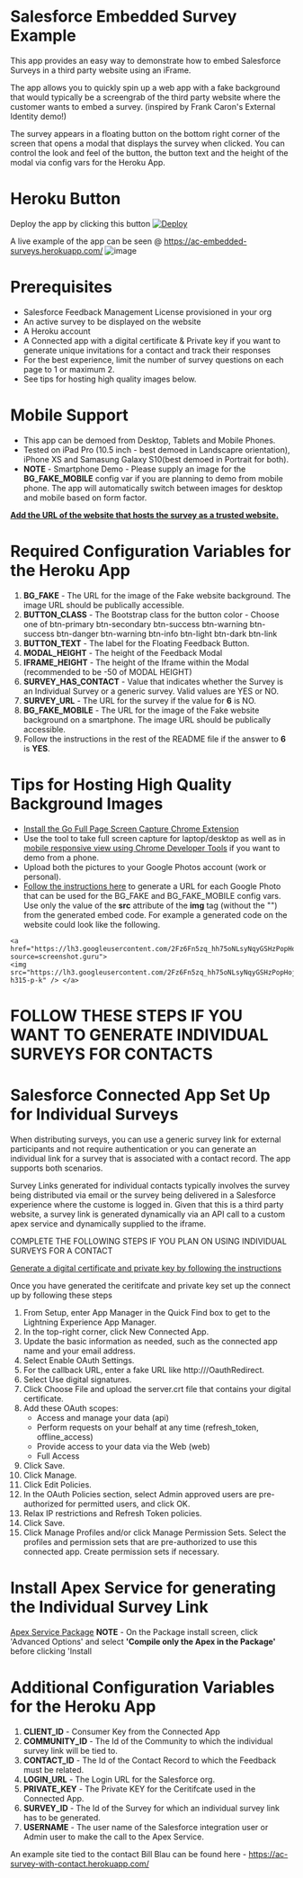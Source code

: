 # Salesforce Embedded Survey Example

This app provides an easy way to demonstrate how to embed Salesforce Surveys in a third party website using an iFrame.

The app allows you to quickly spin up a web app with a fake background that would typically be a screengrab of the third party website where the customer wants to embed a survey. (inspired by Frank Caron's External Identity demo!)

The survey appears in a floating button on the bottom right corner of the screen that opens a modal that displays the survey when clicked. You can control the look and feel of the button, the button text and the height of the modal via config vars for the Heroku App.

# Heroku Button
Deploy the app by clicking this button
[![Deploy](https://www.herokucdn.com/deploy/button.svg)](https://heroku.com/deploy)

A live example of the app can be seen @ https://ac-embedded-surveys.herokuapp.com/
![image](https://user-images.githubusercontent.com/7586106/120673946-7b48f380-c448-11eb-8240-22efa380102a.png)

# Prerequisites

- Salesforce Feedback Management License provisioned in your org
- An active survey to be displayed on the website
- A Heroku account
- A Connected app with a digital certificate & Private key if you want to generate unique invitations for a contact and track their responses
- For the best experience, limit the number of survey questions on each page to 1 or maximum 2.
- See tips for hosting high quality images below.

# Mobile Support

- This app can be demoed from Desktop, Tablets and Mobile Phones.
- Tested on iPad Pro (10.5 inch - best demoed in Landscapre orientation), iPhone XS and Samasung Galaxy S10(best demoed in Portrait for both).
- **NOTE** - Smartphone Demo - Please supply an image for the **BG_FAKE_MOBILE** config var if you are planning to demo from mobile phone. The app will automatically switch between images for desktop and mobile based on form factor.

**[Add the URL of the website that hosts the survey as a trusted website.](https://help.salesforce.com/articleView?id=task_chat_trusted_site.htm&type=5)**

# Required Configuration Variables for the Heroku App

1. **BG_FAKE** - The URL for the image of the Fake website background. The image URL should be publically accessible.
2. **BUTTON_CLASS** - The Bootstrap class for the button color - Choose one of btn-primary btn-secondary btn-success btn-warning btn-success btn-danger btn-warning btn-info btn-light btn-dark btn-link
3. **BUTTON_TEXT** - The label for the Floating Feedback Button.
4. **MODAL_HEIGHT** - The height of the Feedback Modal
5. **IFRAME_HEIGHT** - The height of the Iframe within the Modal (recommended to be -50 of MODAL HEIGHT)
6. **SURVEY_HAS_CONTACT** - Value that indicates whether the Survey is an Individual Survey or a generic survey. Valid values are YES or NO.
7. **SURVEY_URL** - The URL for the survey if the value for **6** is NO.
8. **BG_FAKE_MOBILE** - The URL for the image of the Fake website background on a smartphone. The image URL should be publically accessible.
9. Follow the instructions in the rest of the README file if the answer to **6** is **YES**.

# Tips for Hosting High Quality Background Images

- [Install the Go Full Page Screen Capture Chrome Extension](https://chrome.google.com/webstore/detail/gofullpage-full-page-scre/fdpohaocaechififmbbbbbknoalclacl?hl=en)
- Use the tool to take full screen capture for laptop/desktop as well as in [mobile responsive view using Chrome Developer Tools](https://developer.chrome.com/docs/devtools/device-mode/) if you want to demo from a phone.
- Upload both the pictures to your Google Photos account (work or personal).
- [Follow the instructions here](https://www.labnol.org/embed/google/photos/) to generate a URL for each Google Photo that can be used for the BG_FAKE and BG_FAKE_MOBILE config vars. Use only the value of the **src** attribute of the **img** tag (without the "") from the generated embed code. For example a generated code on the website could look like the following. 
```
<a href="https://lh3.googleusercontent.com/2Fz6Fn5zq_hh75oNLsyNqyGSHzPopHojN77Eu6GImw_3bb4JteONR_K8lnCY2nRbZQV9RD7ACVYvTHEEoW6oGt2GNkAVXzsGdHl1XI9JWwr9ojo3N7t5mYgqaux8lESdvi4mJTti4Ok=w2400?source=screenshot.guru"> 
<img src="https://lh3.googleusercontent.com/2Fz6Fn5zq_hh75oNLsyNqyGSHzPopHojN77Eu6GImw_3bb4JteONR_K8lnCY2nRbZQV9RD7ACVYvTHEEoW6oGt2GNkAVXzsGdHl1XI9JWwr9ojo3N7t5mYgqaux8lESdvi4mJTti4Ok=w600-h315-p-k" /> </a>
```
# FOLLOW THESE STEPS IF YOU WANT TO GENERATE INDIVIDUAL SURVEYS FOR CONTACTS

# Salesforce Connected App Set Up for Individual Surveys

When distributing surveys, you can use a generic survey link for external participants and not require authentication or you can generate an individual link for a survey that is associated with a contact record. The app supports both scenarios.

Survey Links generated for individual contacts typically involves the survey being distributed via email or the survey being delivered in a Salesforce experience where the custome is logged in. Given that this is a third party website, a survey link is generated dynamically via an API call to a custom apex service and dynamically supplied to the iframe.

COMPLETE THE FOLLOWING STEPS IF YOU PLAN ON USING INDIVIDUAL SURVEYS FOR A CONTACT

[Generate a digital certificate and private key by following the instructions](https://developer.salesforce.com/docs/atlas.en-us.sfdx_dev.meta/sfdx_dev/sfdx_dev_auth_key_and_cert.htm)

Once you have generated the ceritifcate and private key set up the connect up by following these steps

1. From Setup, enter App Manager in the Quick Find box to get to the Lightning Experience App Manager.
2. In the top-right corner, click New Connected App.
3. Update the basic information as needed, such as the connected app name and your email address.
4. Select Enable OAuth Settings.
5. For the callback URL, enter a fake URL like http://<your heroku app>/OauthRedirect.
6. Select Use digital signatures.
7. Click Choose File and upload the server.crt file that contains your digital certificate.
8. Add these OAuth scopes:
   - Access and manage your data (api)
   - Perform requests on your behalf at any time (refresh_token, offline_access)
   - Provide access to your data via the Web (web)
   - Full Access
9. Click Save.
10. Click Manage.
11. Click Edit Policies.
12. In the OAuth Policies section, select Admin approved users are pre-authorized for permitted users, and click OK.
13. Relax IP restrictions and Refresh Token policies.
14. Click Save.
15. Click Manage Profiles and/or click Manage Permission Sets. Select the profiles and permission sets that are pre-authorized to use this connected app. Create permission sets if necessary.

# Install Apex Service for generating the Individual Survey Link

[Apex Service Package](https://login.salesforce.com/packaging/installPackage.apexp?p0=04t5e0000005htQAAQ)
**NOTE** - On the Package install screen, click 'Advanced Options' and select **'Compile only the Apex in the Package'** before clicking 'Install
# Additional Configuration Variables for the Heroku App

1. **CLIENT_ID** - Consumer Key from the Connected App
2. **COMMUNITY_ID** - The Id of the Community to which the individual survey link will be tied to.
3. **CONTACT_ID** - The Id of the Contact Record to which the Feedback must be related.
4. **LOGIN_URL** - The Login URL for the Salesforce org.
5. **PRIVATE_KEY** - The Private KEY for the Ceritifcate used in the Connected App.
6. **SURVEY_ID** - The Id of the Survey for which an individual survey link has to be generated.
7. **USERNAME** - The user name of the Salesforce integration user or Admin user to make the call to the Apex Service.

An example site tied to the contact Bill Blau can be found here - https://ac-survey-with-contact.herokuapp.com/
